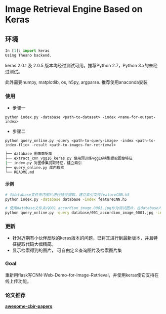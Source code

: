 # Image Retrieval Engine Based on Keras

## 环境

```python
In [1]: import keras
Using Theano backend.
```

keras 2.0.1 及 2.0.5 版本均经过测试可用。推荐Python 2.7，Python 3.x的未经过测试。

此外需要numpy, matplotlib, os, h5py, argparse. 推荐使用anaconda安装

### 使用

- 步骤一

`python index.py -database <path-to-dataset> -index <name-for-output-index>`

- 步骤二

`python query_online.py -query <path-to-query-image> -index <path-to-index-flie> -result <path-to-images-for-retrieval>`

```sh
├── database 图像数据集
├── extract_cnn_vgg16_keras.py 使用预训练vgg16模型提取图像特征
|── index.py 对图像集提取特征，建立索引
├── query_online.py 库内搜索
└── README.md
```

#### 示例

```sh
# 对database文件夹内图片进行特征提取，建立索引文件featureCNN.h5
python index.py -database database -index featureCNN.h5

# 使用database文件夹内001_accordion_image_0001.jpg作为测试图片，在database内以featureCNN.h5进行近似图片查找，并显示最近似的3张图片
python query_online.py -query database/001_accordion_image_0001.jpg -index featureCNN.h5 -result database
```


### 更新

- 针对近期有小伙伴反映的keras版本的问题，已将其进行到最新版本，并且特征提取代码大幅精简。
- 显示检索得到的图片， 可自由定义查询图片及检索图片集

### Goal

重新用flask写CNN-Web-Demo-for-Image-Retrieval，并使用keras使它支持在线上传功能。

### 论文推荐

[**awesome-cbir-papers**](https://github.com/willard-yuan/awesome-cbir-papers)
